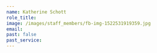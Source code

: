 ```yaml
---
name: Katherine Schott
role_title:
image: /images/staff_members/fb-img-1522531919359.jpg
email:
past: false
past_service:
---
```



